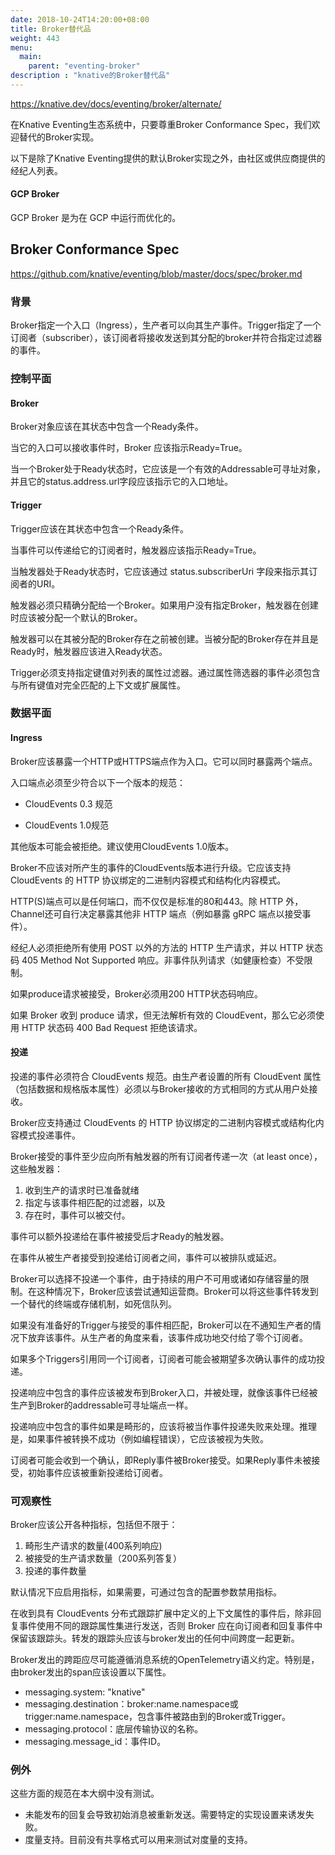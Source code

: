 ```yaml
---
date: 2018-10-24T14:20:00+08:00
title: Broker替代品
weight: 443
menu:
  main:
    parent: "eventing-broker"
description : "knative的Broker替代品"
---
```


https://knative.dev/docs/eventing/broker/alternate/



在Knative Eventing生态系统中，只要尊重Broker Conformance Spec，我们欢迎替代的Broker实现。

以下是除了Knative Eventing提供的默认Broker实现之外，由社区或供应商提供的经纪人列表。

#### GCP Broker

GCP Broker 是为在 GCP 中运行而优化的。



## Broker Conformance Spec

https://github.com/knative/eventing/blob/master/docs/spec/broker.md

### 背景

Broker指定一个入口（Ingress），生产者可以向其生产事件。Trigger指定了一个订阅者（subscriber），该订阅者将接收发送到其分配的broker并符合指定过滤器的事件。

### 控制平面

#### Broker

Broker对象应该在其状态中包含一个Ready条件。

当它的入口可以接收事件时，Broker 应该指示Ready=True。

当一个Broker处于Ready状态时，它应该是一个有效的Addressable可寻址对象，并且它的status.address.url字段应该指示它的入口地址。

#### Trigger

Trigger应该在其状态中包含一个Ready条件。

当事件可以传递给它的订阅者时，触发器应该指示Ready=True。

当触发器处于Ready状态时，它应该通过 status.subscriberUri 字段来指示其订阅者的URI。

触发器必须只精确分配给一个Broker。如果用户没有指定Broker，触发器在创建时应该被分配一个默认的Broker。

触发器可以在其被分配的Broker存在之前被创建。当被分配的Broker存在并且是Ready时，触发器应该进入Ready状态。

Trigger必须支持指定键值对列表的属性过滤器。通过属性筛选器的事件必须包含与所有键值对完全匹配的上下文或扩展属性。

### 数据平面

#### Ingress

Broker应该暴露一个HTTP或HTTPS端点作为入口。它可以同时暴露两个端点。

入口端点必须至少符合以下一个版本的规范：

- CloudEvents 0.3 规范

- CloudEvents 1.0规范

其他版本可能会被拒绝。建议使用CloudEvents 1.0版本。

Broker不应该对所产生的事件的CloudEvents版本进行升级。它应该支持 CloudEvents 的 HTTP 协议绑定的二进制内容模式和结构化内容模式。

HTTP(S)端点可以是任何端口，而不仅仅是标准的80和443。除 HTTP 外，Channel还可自行决定暴露其他非 HTTP 端点（例如暴露 gRPC 端点以接受事件）。

经纪人必须拒绝所有使用 POST 以外的方法的 HTTP 生产请求，并以 HTTP 状态码 405 Method Not Supported 响应。非事件队列请求（如健康检查）不受限制。

如果produce请求被接受，Broker必须用200 HTTP状态码响应。

如果 Broker 收到 produce 请求，但无法解析有效的 CloudEvent，那么它必须使用 HTTP 状态码 400 Bad Request 拒绝该请求。

#### 投递

投递的事件必须符合 CloudEvents 规范。由生产者设置的所有 CloudEvent 属性（包括数据和规格版本属性）必须以与Broker接收的方式相同的方式从用户处接收。

Broker应支持通过 CloudEvents 的 HTTP 协议绑定的二进制内容模式或结构化内容模式投递事件。

Broker接受的事件至少应向所有触发器的所有订阅者传递一次（at least once），这些触发器： 

1. 收到生产的请求时已准备就绪
2. 指定与该事件相匹配的过滤器，以及
3. 存在时，事件可以被交付。

事件可以额外投递给在事件被接受后才Ready的触发器。

在事件从被生产者接受到投递给订阅者之间，事件可以被排队或延迟。

Broker可以选择不投递一个事件，由于持续的用户不可用或诸如存储容量的限制。在这种情况下，Broker应该尝试通知运营商。Broker可以将这些事件转发到一个替代的终端或存储机制，如死信队列。

如果没有准备好的Trigger与接受的事件相匹配，Broker可以在不通知生产者的情况下放弃该事件。从生产者的角度来看，该事件成功地交付给了零个订阅者。

如果多个Triggers引用同一个订阅者，订阅者可能会被期望多次确认事件的成功投递。

投递响应中包含的事件应该被发布到Broker入口，并被处理，就像该事件已经被生产到Broker的addressable可寻址端点一样。

投递响应中包含的事件如果是畸形的，应该将被当作事件投递失败来处理。推理是，如果事件被转换不成功（例如编程错误），它应该被视为失败。

订阅者可能会收到一个确认，即Reply事件被Broker接受。如果Reply事件未被接受，初始事件应该被重新投递给订阅者。

### 可观察性

Broker应该公开各种指标，包括但不限于：

1. 畸形生产请求的数量(400系列响应)
2. 被接受的生产请求数量（200系列答复）
3. 投递的事件数量

默认情况下应启用指标，如果需要，可通过包含的配置参数禁用指标。

在收到具有 CloudEvents 分布式跟踪扩展中定义的上下文属性的事件后，除非回复事件使用不同的跟踪属性集进行发送，否则 Broker 应在向订阅者和回复事件中保留该跟踪头。转发的跟踪头应该与broker发出的任何中间跨度一起更新。

Broker发出的跨距应尽可能遵循消息系统的OpenTelemetry语义约定。特别是，由broker发出的span应该设置以下属性。

- messaging.system: "knative"
- messaging.destination：broker:name.namespace或trigger:name.namespace，包含事件被路由到的Broker或Trigger。
- messaging.protocol：底层传输协议的名称。
- messaging.message_id：事件ID。

### 例外

这些方面的规范在本大纲中没有测试。

- 未能发布的回复会导致初始消息被重新发送。需要特定的实现设置来诱发失败。
- 度量支持。目前没有共享格式可以用来测试对度量的支持。



